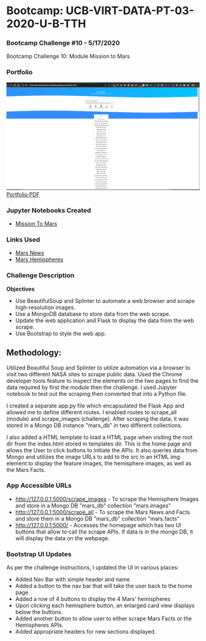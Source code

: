 # Bootcamp: UCB-VIRT-DATA-PT-03-2020-U-B-TTH

### Bootcamp Challenge #10 - 5/17/2020
Bootcamp Challenge 10: Module Mission to Mars

### Portfolio
![Portfolio Screenshot](./assets/portfolio_ss.png)
[Portfolio PDF](./assets/portfolio.pdf)

### Jupyter Notebooks Created
- [Mission To Mars](Mission_to_Mars.ipynb)

### Links Used
- [Mars News](https://mars.nasa.gov/news/)
- [Mars Hemispheres](https://astrogeology.usgs.gov/search/results?q=hemisphere+enhanced&k1=target&v1=Mars)

### Challenge Description
**Objectives**
- Use BeautifulSoup and Splinter to automate a web browser and scrape high-resolution images.
- Use a MongoDB database to store data from the web scrape.
- Update the web application and Flask to display the data from the web scrape.
- Use Bootstrap to style the web app.

## Methodology: 
Utilized Beautiful Soup and Splinter to utilize automation via a browser to visit two different NASA sites to scrape public data. Used the Chrome developer tools feature to inspect the elements on the two pages to find the data required by first the module then the challenge. I used Jupyter notebook to test out the scraping then converted that into a Python file. 

I created a separate app.py file which encapsulated the Flask App and allowed me to define different routes. I enabled routes to scrape_all (module) and scrape_images (challenge). After scraping the data, it was stored in a Mongo DB instance "mars_db" in two different collections. 

I also added a HTML template to load a HTML page when visiting the root dir from the index.html stored in templates dir. This is the home page and allows the User to click buttons to initiate the APIs. It also queries data from Mongo and utilizes the image URLs to add to the src in an HTML img element to display the feature images, the hemisphere images, as well as the Mars Facts.

### App Accessible URLs
- http://127.0.0.1:5000/scrape_images - To scrape the Hemisphere Images and store in a Mongo DB "mars_db" collection "mars.images"
- http://127.0.0.1:5000/scrape_all - To scrape the Mars News and Facts and store them in a Mongo DB "mars_db" collection "mars.facts"
- http://127.0.0.1:5000/ - Accesses the homepage which has two UI buttons that allow to call the scrape APIs. If data is in the mongo DB, it will display the data on the webpage.

### Bootstrap UI Updates
As per the challenge instructions, I updated the UI in various places:
- Added Nav Bar with simple header and name
- Added a button to the nav bar that will take the user back to the home page
- Added a row of 4 buttons to display the 4 Mars' hemispheres
- Upon clicking each hemisphere button, an enlarged card view displays below the buttons.
- Added another button to allow user to either scrape Mars Facts or the Hemispheres APIs.
- Added appropriate headers for new sections displayed.
